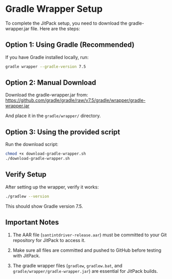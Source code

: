 # Gradle Wrapper Setup

To complete the JitPack setup, you need to download the gradle-wrapper.jar file. Here are the steps:

## Option 1: Using Gradle (Recommended)

If you have Gradle installed locally, run:

```bash
gradle wrapper --gradle-version 7.5
```

## Option 2: Manual Download

Download the gradle-wrapper.jar from:
https://github.com/gradle/gradle/raw/v7.5/gradle/wrapper/gradle-wrapper.jar

And place it in the `gradle/wrapper/` directory.

## Option 3: Using the provided script

Run the download script:

```bash
chmod +x download-gradle-wrapper.sh
./download-gradle-wrapper.sh
```

## Verify Setup

After setting up the wrapper, verify it works:

```bash
./gradlew --version
```

This should show Gradle version 7.5.

## Important Notes

1. The AAR file (`santintdriver-release.aar`) must be committed to your Git repository for JitPack to access it.

2. Make sure all files are committed and pushed to GitHub before testing with JitPack.

3. The gradle wrapper files (`gradlew`, `gradlew.bat`, and `gradle/wrapper/gradle-wrapper.jar`) are essential for JitPack builds.
